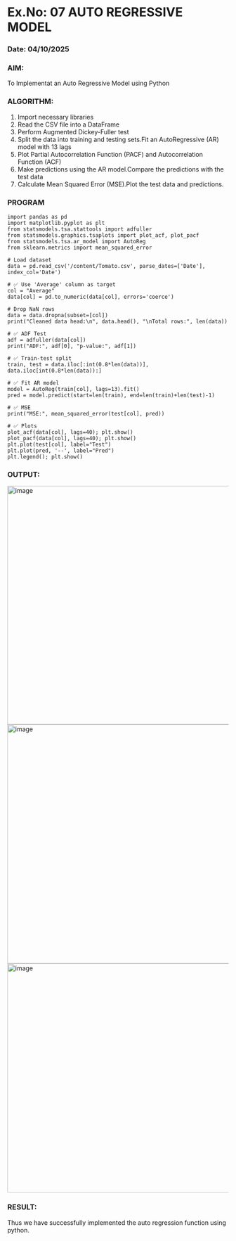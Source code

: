 # Ex.No: 07                                       AUTO REGRESSIVE MODEL
### Date: 04/10/2025
### AIM:
To Implementat an Auto Regressive Model using Python
### ALGORITHM:
1. Import necessary libraries
2. Read the CSV file into a DataFrame
3. Perform Augmented Dickey-Fuller test
4. Split the data into training and testing sets.Fit an AutoRegressive (AR) model with 13 lags
5. Plot Partial Autocorrelation Function (PACF) and Autocorrelation Function (ACF)
6. Make predictions using the AR model.Compare the predictions with the test data
7. Calculate Mean Squared Error (MSE).Plot the test data and predictions.
### PROGRAM
```
import pandas as pd
import matplotlib.pyplot as plt
from statsmodels.tsa.stattools import adfuller
from statsmodels.graphics.tsaplots import plot_acf, plot_pacf
from statsmodels.tsa.ar_model import AutoReg
from sklearn.metrics import mean_squared_error

# Load dataset
data = pd.read_csv('/content/Tomato.csv', parse_dates=['Date'], index_col='Date')

# ✅ Use 'Average' column as target
col = "Average"
data[col] = pd.to_numeric(data[col], errors='coerce')

# Drop NaN rows
data = data.dropna(subset=[col])
print("Cleaned data head:\n", data.head(), "\nTotal rows:", len(data))

# ✅ ADF Test
adf = adfuller(data[col])
print("ADF:", adf[0], "p-value:", adf[1])

# ✅ Train-test split
train, test = data.iloc[:int(0.8*len(data))], data.iloc[int(0.8*len(data)):]

# ✅ Fit AR model
model = AutoReg(train[col], lags=13).fit()
pred = model.predict(start=len(train), end=len(train)+len(test)-1)

# ✅ MSE
print("MSE:", mean_squared_error(test[col], pred))

# ✅ Plots
plot_acf(data[col], lags=40); plt.show()
plot_pacf(data[col], lags=40); plt.show()
plt.plot(test[col], label="Test")
plt.plot(pred, '--', label="Pred")
plt.legend(); plt.show()

```
### OUTPUT:

<img width="709" height="543" alt="image" src="https://github.com/user-attachments/assets/269083d9-2034-463b-af18-2fef90f87e46" />
<img width="701" height="544" alt="image" src="https://github.com/user-attachments/assets/0e873f36-7386-4b3a-b611-a7b2d389cce9" />
<img width="686" height="521" alt="image" src="https://github.com/user-attachments/assets/fa9c88ee-d454-4f55-ae38-bb70c77e6a1d" />

### RESULT:
Thus we have successfully implemented the auto regression function using python.
